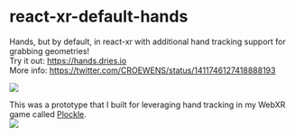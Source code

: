 # react-xr-default-hands

Hands, but by default, in react-xr with additional hand tracking support for grabbing geometries!  
Try it out: https://hands.dries.io  
More info: https://twitter.com/CROEWENS/status/1411746127418888193  
  
![](https://thumbs.gfycat.com/ImpassionedInferiorJay-size_restricted.gif)


This was a prototype that I built for leveraging hand tracking in my WebXR game called [Plockle](https://plockle.com).  
![](https://thumbs.gfycat.com/BeautifulThornyGalah-size_restricted.gif)

